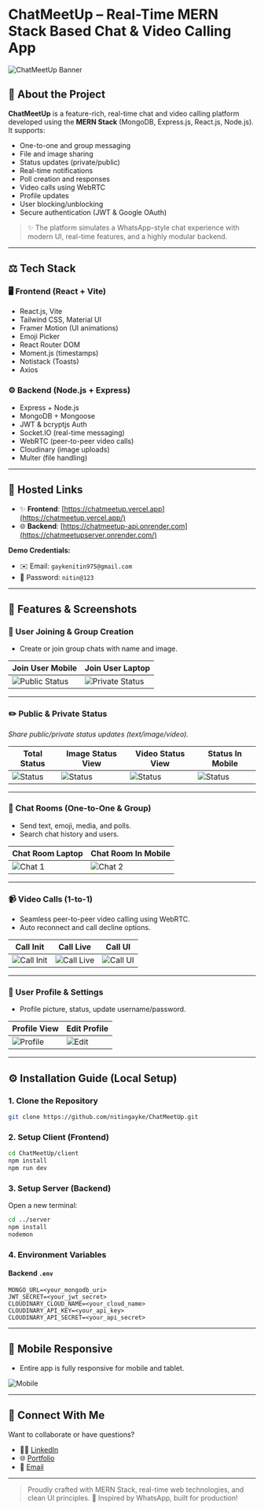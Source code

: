 # ChatMeetUp – Real-Time MERN Stack Based Chat & Video Calling App

![ChatMeetUp Banner](./assets/landingPage.png)

## 📌 About the Project

**ChatMeetUp** is a feature-rich, real-time chat and video calling platform developed using the **MERN Stack** (MongoDB, Express.js, React.js, Node.js). It supports:

* One-to-one and group messaging
* File and image sharing
* Status updates (private/public)
* Real-time notifications
* Poll creation and responses
* Video calls using WebRTC
* Profile updates
* User blocking/unblocking
* Secure authentication (JWT & Google OAuth)

> ✨ The platform simulates a WhatsApp-style chat experience with modern UI, real-time features, and a highly modular backend.

---

## ⚖️ Tech Stack

### 🖥️ Frontend (React + Vite)

* React.js, Vite
* Tailwind CSS, Material UI
* Framer Motion (UI animations)
* Emoji Picker
* React Router DOM
* Moment.js (timestamps)
* Notistack (Toasts)
* Axios

### ⚙️ Backend (Node.js + Express)

* Express + Node.js
* MongoDB + Mongoose
* JWT & bcryptjs Auth
* Socket.IO (real-time messaging)
* WebRTC (peer-to-peer video calls)
* Cloudinary (image uploads)
* Multer (file handling)

---

## 🏢 Hosted Links

* ✨ **Frontend**: [https://chatmeetup.vercel.app](https://chatmeetup.vercel.app/)
* 🌐 **Backend**: [https://chatmeetup-api.onrender.com](https://chatmeetupserver.onrender.com/)

**Demo Credentials:**

* ✉️ Email: `gaykenitin975@gmail.com`
* 🔑 Password: `nitin@123`

---

## 📅 Features & Screenshots

### 👥 User Joining & Group Creation

* Create or join group chats with name and image.

| Join User Mobile                             | Join User Laptop                               |
| -------------------------------------------- | ---------------------------------------------- |
| ![Public Status](./assets/userJoin.jpg) | ![Private Status](./assets/userJoin.png) |

---

### ✏️ Public & Private Status

*Share public/private status updates (text/image/video).*

| Total Status                    | Image Status View               | Video Status View               | Status In Mobile               |
| ------------------------------- | ------------------------------- | ------------------------------- | ------------------------------- |
| ![ Status](./assets/status.png) | ![Status](./assets/status2.png) | ![Status](./assets/videoStatus.png) | ![Status](./assets/publicStatus.jpg) |

---

### 💬 Chat Rooms (One-to-One & Group)

* Send text, emoji, media, and polls.
* Search chat history and users.

| Chat Room Laptop                 | Chat Room In Mobile              |
| ---------------------------------| ---------------------------------|
| ![Chat 1](./assets/chatting.png) | ![Chat 2](./assets/chatMain.jpg) |

---

### 📹 Video Calls (1-to-1)

* Seamless peer-to-peer video calling using WebRTC.
* Auto reconnect and call decline options.

| Call Init                             | Call Live                             | Call UI                             |
| ------------------------------------- | ------------------------------------- | ----------------------------------- |
| ![Call Init](./assets/videocall1.png) | ![Call Live](./assets/videocall2.png) | ![Call UI](./assets/videocall3.png) |

---

### 👤 User Profile & Settings

* Profile picture, status, update username/password.

| Profile View                      | Edit Profile                   |
| --------------------------------- | ------------------------------ |
| ![Profile](./assets/profile1.png) | ![Edit](./assets/profile2.png) |

---

## ⚙️ Installation Guide (Local Setup)

### 1. Clone the Repository

```bash
git clone https://github.com/nitingayke/ChatMeetUp.git
```

### 2. Setup Client (Frontend)

```bash
cd ChatMeetUp/client
npm install
npm run dev
```

### 3. Setup Server (Backend)

Open a new terminal:

```bash
cd ../server
npm install
nodemon
```

### 4. Environment Variables

#### Backend `.env`

```env
MONGO_URL=<your_mongodb_uri>
JWT_SECRET=<your_jwt_secret>
CLOUDINARY_CLOUD_NAME=<your_cloud_name>
CLOUDINARY_API_KEY=<your_api_key>
CLOUDINARY_API_SECRET=<your_api_secret>
```

---

## 📲 Mobile Responsive

* Entire app is fully responsive for mobile and tablet.

![Mobile](./assets/mobile-view.png)

---

## 🔗 Connect With Me

Want to collaborate or have questions?

* 👨‍💼 [LinkedIn](https://www.linkedin.com/in/nitin-gayke92/)
* 🌐 [Portfolio](https://nitin-portfolio-gilt.vercel.app/)
* 📧 [Email](mailto:gaykenitin975@gmail.com)

---

> Proudly crafted with MERN Stack, real-time web technologies, and clean UI principles.
> 🌟 Inspired by WhatsApp, built for production!
